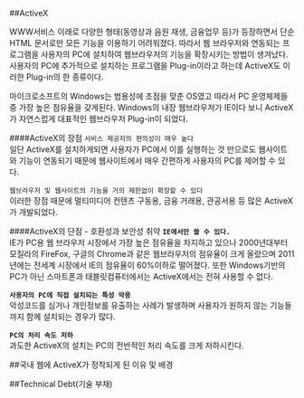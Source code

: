 ##ActiveX
<!--마이크로소프트사가 개발한 COM(component object model)과 OLE(Object linkin and embedding)을 적용해 만든 기술이다. www로부터 다운로드받은 컨텐츠를 이용하는데에 이용된다. ActiveX는 전반적인 기술 혹은 기술을 구현하는데 필요한 구성요소를 가리키며, ActiveX Control은 ActiveX를 이용해 만든 작은 프로그램을 말한다. 대부분 ActiveX는 IE의 플러그인을 만드는데 사용된다.-->

WWW서비스 이래로 다양한 형태(동영상과 음원 재생, 금융업무 등)가 등장하면서 단순 HTML 문서로만 모든 기능을 이용하기 어려워졌다. 따라서 웹 브라우저와 연동되는 프로그램을 사용자의 PC에 설치하여 웹브라우저의 기능을 확장시키는 방법이 생겨났다. 사용자의 PC에 추가적으로 설치하는 프로그램을 Plug-in이라고 하는데 ActiveX도 이러한 Plug-in의 한 종류이다.  

마이크로소프트의 Windows는 범용성에 초점을 맞춘 OS였고 따라서 PC 운영체제들 중 가장 높은 점유율을 갖게된다. Windows의 내장 웹브라우저가 IE이다 보니 ActiveX가 자연스럽게 대표적인 웹브라우저 Plug-in이 되었다. 

####ActiveX의 장점
`서비스 제공자의 편의성이 매우 높다`  
일단 ActiveX를 설치하게되면 사용자가 PC에서 이를 실행하는 것 만으로도 웹사이트와 기능이 연동되기 때문에 웹사이트에서 매우 간편하게 사용자의 PC를 제어할 수 있다. 

`웹브라우저 및 웹사이트의 기능을 거의 제한없이 확장할 수 있다`  
이러한 장점 때문에 멀티미디어 컨텐츠 구동용, 금융 거래용, 관공서용 등 많은 ActiveX가 개발되었다.

####ActiveX의 단점 - 호환성과 보안성 취약
__`IE에서만 쓸 수 있다.`__  
IE가 PC용 웹 브라우저 시장에서 가장 높은 점유율을 차지하고 있으나 2000년대부터 모질라의 FireFox, 구글의 Chrome과 같은 웹브라우저의 점유율이 크게 올랐으며 2011년에는 전세계 시장에서 IE의 점유율이 60%이하로 떨어졌다. 또한 Windows기반의 PC가 아닌 스마트폰과 태블릿컴퓨터에서는 ActiveX에서는 전혀 사용할 수 없다.

__`사용자의 PC에 직접 설치되는 특성 악용`__  
악성코드를 심거나 개인정보를 유출하는 사례가 발생하며 사용자가 원하지 않는 기능들까지 함께 설치되는 경우가 많다.

__`PC의 처리 속도 저하`__  
과도한 ActiveX의 설치는 PC의 전반적인 처리 속도를 크게 저하시킨다.


##국내 웹에 ActiveX가 정착되게 된 이유 및 배경

##Technical Debt(기술 부채)

